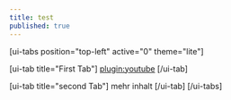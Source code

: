 ```yaml
---
title: test
published: true
---
```


[ui-tabs position="top-left" active="0" theme="lite"]

[ui-tab title="First Tab"]
[plugin:youtube](https://youtu.be/rEB3Oti20CI)
[/ui-tab]

[ui-tab title="second Tab"]
mehr inhalt
[/ui-tab]
[/ui-tabs]

